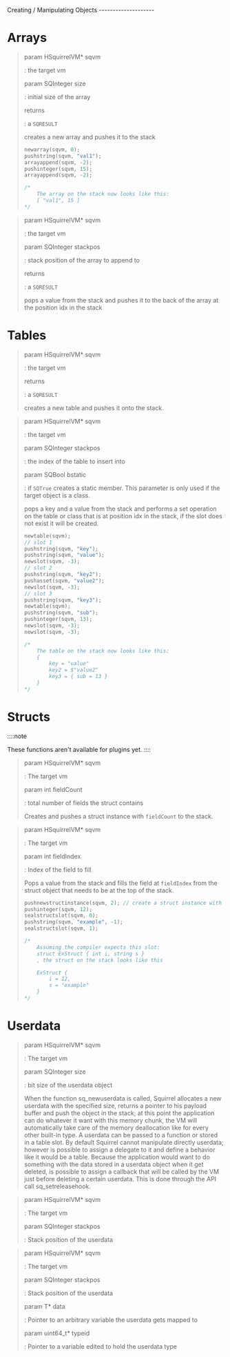 Creating / Manipulating Objects \-\-\-\-\-\-\-\-\-\-\-\-\-\-\-\-\-\-\--

# Arrays

> 
>
> param HSquirrelVM\* sqvm
>
> :   the target vm
>
> param SQInteger size
>
> :   initial size of the array
>
> returns
>
> :   a `SQRESULT`
>
> creates a new array and pushes it to the stack
>
> ``` cpp
> newarray(sqvm, 0);
> pushstring(sqvm, "val1");
> arrayappend(sqvm, -2);
> pushinteger(sqvm, 15);
> arrayappend(sqvm, -2);
>
> /*
>     The array on the stack now looks like this:
>     [ "val1", 15 ]
> */
> ```


> 
>
> param HSquirrelVM\* sqvm
>
> :   the target vm
>
> param SQInteger stackpos
>
> :   stack position of the array to append to
>
> returns
>
> :   a `SQRESULT`
>
> pops a value from the stack and pushes it to the back of the array at
> the position idx in the stack

# Tables


> 
>
> param HSquirrelVM\* sqvm
>
> :   the target vm
>
> returns
>
> :   a `SQRESULT`
>
> creates a new table and pushes it onto the stack.

> 
>
> param HSquirrelVM\* sqvm
>
> :   the target vm
>
> param SQInteger stackpos
>
> :   the index of the table to insert into
>
> param SQBool bstatic
>
> :   if `SQTrue` creates a static member. This parameter is only used
>     if the target object is a class.
>
> pops a key and a value from the stack and performs a set operation on
> the table or class that is at position idx in the stack, if the slot
> does not exist it will be created.
>
> ``` cpp
> newtable(sqvm);
> // slot 1
> pushstring(sqvm, "key");
> pushstring(sqvm, "value");
> newslot(sqvm, -3);
> // slot 2
> pushstring(sqvm, "key2");
> pushasset(sqvm, "value2");
> newslot(sqvm, -3);
> // slot 3
> pushstring(sqvm, "key3");
> newtable(sqvm);
> pushstring(sqvm, "sub");
> pushinteger(sqvm, 13);
> newslot(sqvm, -3);
> newslot(sqvm, -3);
>
> /*
>     The table on the stack now looks like this:
>     {
>         key = "value"
>         key2 = $"value2"
>         key3 = { sub = 13 }
>     }
> */
> ```

# Structs

::::note

These functions aren\'t available for plugins yet.
::::



> 
>
> param HSquirrelVM\* sqvm
>
> :   The target vm
>
> param int fieldCount
>
> :   total number of fields the struct contains
>
> Creates and pushes a struct instance with `fieldCount` to the stack.

> 
>
> param HSquirrelVM\* sqvm
>
> :   The target vm
>
> param int fieldIndex
>
> :   Index of the field to fill
>
> Pops a value from the stack and fills the field at `fieldIndex` from
> the struct object that needs to be at the top of the stack.
>
> ``` cpp
> pushnewstructinstance(sqvm, 2); // create a struct instance with 2 slots
> pushinteger(sqvm, 12);
> sealstructslot(sqvm, 0);
> pushstring(sqvm, "example", -1);
> sealstructslot(sqvm, 1);
>
> /*
>     Assuming the compiler expects this slot:
>     struct ExStruct { int i, string s }
>     , the struct on the stack looks like this
>
>     ExStruct {
>         i = 12,
>         s = "example"
>     }
> */
> ```

# Userdata

> 
>
> param HSquirrelVM\* sqvm
>
> :   The target vm
>
> param SQInteger size
>
> :   bit size of the userdata object
>
> When the function sq_newuserdata is called, Squirrel allocates a new
> userdata with the specified size, returns a pointer to his payload
> buffer and push the object in the stack; at this point the application
> can do whatever it want with this memory chunk, the VM will
> automatically take care of the memory deallocation like for every
> other built-in type. A userdata can be passed to a function or stored
> in a table slot. By default Squirrel cannot manipulate directly
> userdata; however is possible to assign a delegate to it and define a
> behavior like it would be a table. Because the application would want
> to do something with the data stored in a userdata object when it get
> deleted, is possible to assign a callback that will be called by the
> VM just before deleting a certain userdata. This is done through the
> API call sq_setreleasehook.

> 
>
> param HSquirrelVM\* sqvm
>
> :   The target vm
>
> param SQInteger stackpos
>
> :   Stack position of the userdata

> 
>
> param HSquirrelVM\* sqvm
>
> :   The target vm
>
> param SQInteger stackpos
>
> :   Stack position of the userdata
>
> param T\* data
>
> :   Pointer to an arbitrary variable the userdata gets mapped to
>
> param uint64_t\* typeid
>
> :   Pointer to a variable edited to hold the userdata type
